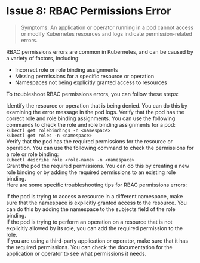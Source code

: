 # Issue 8: RBAC Permissions Error
> Symptoms: An application or operator running in a pod cannot access or modify Kubernetes resources and logs indicate permission-related errors.

RBAC permissions errors are common in Kubernetes, and can be caused by a variety of factors, including:

* Incorrect role or role binding assignments
* Missing permissions for a specific resource or operation
* Namespaces not being explicitly granted access to resources

To troubleshoot RBAC permissions errors, you can follow these steps:

Identify the resource or operation that is being denied. You can do this by examining the error message in the pod logs.
Verify that the pod has the correct role and role binding assignments. You can use the following commands to check the role and role binding assignments for a pod:<br />
`kubectl get rolebindings -n <namespace>`<br />
`kubectl get roles -n <namespace>`<br />
Verify that the pod has the required permissions for the resource or operation. You can use the following command to check the permissions for a role or role binding:<br />
`kubectl describe role <role-name> -n <namespace>`<br />
Grant the pod the required permissions. You can do this by creating a new role binding or by adding the required permissions to an existing role binding.<br />
Here are some specific troubleshooting tips for RBAC permissions errors:

If the pod is trying to access a resource in a different namespace, make sure that the namespace is explicitly granted access to the resource. You can do this by adding the namespace to the subjects field of the role binding.<br />
If the pod is trying to perform an operation on a resource that is not explicitly allowed by its role, you can add the required permission to the role.<br />
If you are using a third-party application or operator, make sure that it has the required permissions. You can check the documentation for the application or operator to see what permissions it needs.

